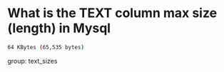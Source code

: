 # What is the TEXT column max size (length) in Mysql

```bash
64 KBytes (65,535 bytes)
```

group: text_sizes
